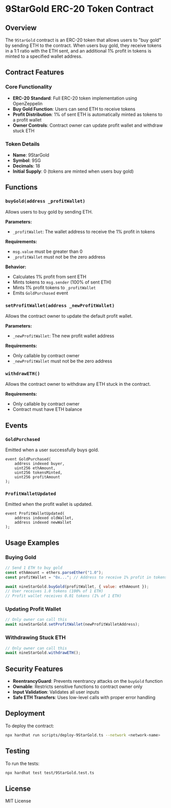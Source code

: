 # 9StarGold ERC-20 Token Contract

## Overview

The `9StarGold` contract is an ERC-20 token that allows users to "buy gold" by sending ETH to the contract. When users buy gold, they receive tokens in a 1:1 ratio with the ETH sent, and an additional 1% profit in tokens is minted to a specified wallet address.

## Contract Features

### Core Functionality
- **ERC-20 Standard**: Full ERC-20 token implementation using OpenZeppelin
- **Buy Gold Function**: Users can send ETH to receive tokens
- **Profit Distribution**: 1% of sent ETH is automatically minted as tokens to a profit wallet
- **Owner Controls**: Contract owner can update profit wallet and withdraw stuck ETH

### Token Details
- **Name**: 9StarGold
- **Symbol**: 9SG
- **Decimals**: 18
- **Initial Supply**: 0 (tokens are minted when users buy gold)

## Functions

### `buyGold(address _profitWallet)`
Allows users to buy gold by sending ETH.

**Parameters:**
- `_profitWallet`: The wallet address to receive the 1% profit in tokens

**Requirements:**
- `msg.value` must be greater than 0
- `_profitWallet` must not be the zero address

**Behavior:**
- Calculates 1% profit from sent ETH
- Mints tokens to `msg.sender` (100% of sent ETH)
- Mints 1% profit tokens to `_profitWallet`
- Emits `GoldPurchased` event

### `setProfitWallet(address _newProfitWallet)`
Allows the contract owner to update the default profit wallet.

**Parameters:**
- `_newProfitWallet`: The new profit wallet address

**Requirements:**
- Only callable by contract owner
- `_newProfitWallet` must not be the zero address

### `withdrawETH()`
Allows the contract owner to withdraw any ETH stuck in the contract.

**Requirements:**
- Only callable by contract owner
- Contract must have ETH balance

## Events

### `GoldPurchased`
Emitted when a user successfully buys gold.

```solidity
event GoldPurchased(
    address indexed buyer,
    uint256 ethAmount,
    uint256 tokensMinted,
    uint256 profitAmount
);
```

### `ProfitWalletUpdated`
Emitted when the profit wallet is updated.

```solidity
event ProfitWalletUpdated(
    address indexed oldWallet,
    address indexed newWallet
);
```

## Usage Examples

### Buying Gold
```javascript
// Send 1 ETH to buy gold
const ethAmount = ethers.parseEther("1.0");
const profitWallet = "0x..."; // Address to receive 1% profit in tokens

await nineStarGold.buyGold(profitWallet, { value: ethAmount });
// User receives 1.0 tokens (100% of 1 ETH)
// Profit wallet receives 0.01 tokens (1% of 1 ETH)
```

### Updating Profit Wallet
```javascript
// Only owner can call this
await nineStarGold.setProfitWallet(newProfitWalletAddress);
```

### Withdrawing Stuck ETH
```javascript
// Only owner can call this
await nineStarGold.withdrawETH();
```

## Security Features

- **ReentrancyGuard**: Prevents reentrancy attacks on the `buyGold` function
- **Ownable**: Restricts sensitive functions to contract owner only
- **Input Validation**: Validates all user inputs
- **Safe ETH Transfers**: Uses low-level calls with proper error handling

## Deployment

To deploy the contract:

```bash
npx hardhat run scripts/deploy-9StarGold.ts --network <network-name>
```

## Testing

To run the tests:

```bash
npx hardhat test test/9StarGold.test.ts
```

## License

MIT License
